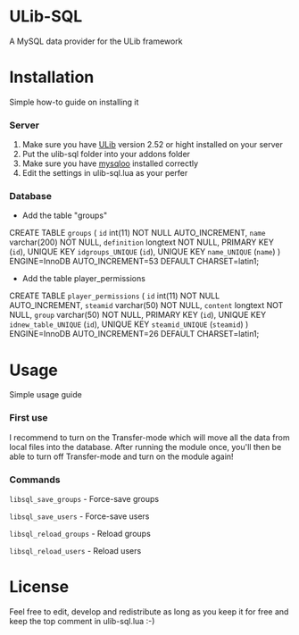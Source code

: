 # ULib-SQL
A MySQL data provider for the ULib framework

# Installation
Simple how-to guide on installing it
### Server
1. Make sure you have [ULib](http://ulyssesmod.net/index.php) version 2.52 or hight installed on your server
1. Put the ulib-sql folder into your addons folder
2. Make sure you have [mysqloo](http://facepunch.com/showthread.php?t=1220537) installed correctly
3. Edit the settings in ulib-sql.lua as your perfer

### Database
* Add the table "groups"

CREATE TABLE `groups` (
  `id` int(11) NOT NULL AUTO_INCREMENT,
  `name` varchar(200) NOT NULL,
  `definition` longtext NOT NULL,
  PRIMARY KEY (`id`),
  UNIQUE KEY `idgroups_UNIQUE` (`id`),
  UNIQUE KEY `name_UNIQUE` (`name`)
) ENGINE=InnoDB AUTO_INCREMENT=53 DEFAULT CHARSET=latin1;

* Add the table player_permissions

CREATE TABLE `player_permissions` (
  `id` int(11) NOT NULL AUTO_INCREMENT,
  `steamid` varchar(50) NOT NULL,
  `content` longtext NOT NULL,
  `group` varchar(50) NOT NULL,
  PRIMARY KEY (`id`),
  UNIQUE KEY `idnew_table_UNIQUE` (`id`),
  UNIQUE KEY `steamid_UNIQUE` (`steamid`)
) ENGINE=InnoDB AUTO_INCREMENT=26 DEFAULT CHARSET=latin1;

# Usage
Simple usage guide
### First use
I recommend to turn on the Transfer-mode which will move all the data from local files into the database.
After running the module once, you'll then be able to turn off Transfer-mode and turn on the module again!

### Commands
`libsql_save_groups` - Force-save groups

`libsql_save_users` - Force-save users

`libsql_reload_groups` - Reload groups

`libsql_reload_users` - Reload users

# License
Feel free to edit, develop and redistribute as long as you keep it for free and keep the top comment in ulib-sql.lua :-)
